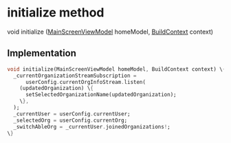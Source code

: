 


# initialize method








void initialize
([MainScreenViewModel](../../view_model_main_screen_view_model/MainScreenViewModel-class.md) homeModel, [BuildContext](https://api.flutter.dev/flutter/widgets/BuildContext-class.html) context)








## Implementation

```dart
void initialize(MainScreenViewModel homeModel, BuildContext context) \{
  _currentOrganizationStreamSubscription =
      userConfig.currentOrgInfoStream.listen(
    (updatedOrganization) \{
      setSelectedOrganizationName(updatedOrganization);
    \},
  );
  _currentUser = userConfig.currentUser;
  _selectedOrg = userConfig.currentOrg;
  _switchAbleOrg = _currentUser.joinedOrganizations!;
\}
```







